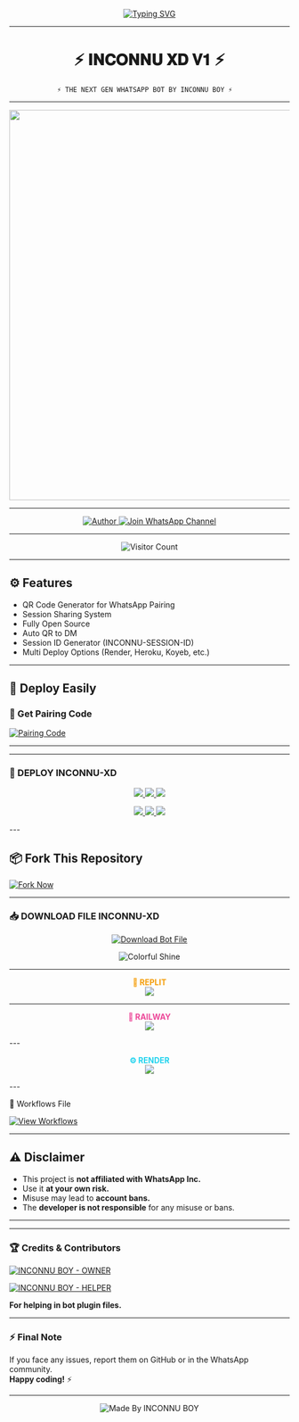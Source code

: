 <p align="center">
  <a href="https://git.io/typing-svg">
    <img src="https://readme-typing-svg.demolab.com?font=Black+Ops+One&size=100&pause=1000&color=FF0000&center=true&width=1000&height=200&lines=INCONNU-XD" alt="Typing SVG" />
  </a>
</p>

---

<h1 align="center">⚡ 𝐈𝐍𝐂𝐎𝐍𝐍𝐔 𝐗𝐃 𝐕𝟏 ⚡</h1>

                ⚡ THE NEXT GEN WHATSAPP BOT BY INCONNU BOY ⚡

---

<p align="center">
  <img src="https://files.catbox.moe/230q0c.jpg" width="700"/>
</p>

---

<p align="center">
  <a href="https://github.com/inconnuboyxtech">
    <img title="Author" src="https://img.shields.io/badge/Author-INCONNU%20BOY-ff004d?style=for-the-badge&logo=github&logoColor=white" />
  </a>
  <a href="https://whatsapp.com/channel/0029Vb6T8td5K3zQZbsKEU1R">
    <img title="Join WhatsApp Channel" src="https://img.shields.io/badge/Join-WhatsApp%20Channel-25D366?style=for-the-badge&logo=whatsapp&logoColor=white" />
  </a>
</p>

---

<p align="center">
  <img src="https://profile-counter.glitch.me/INCONNU-XD/count.svg" alt="Visitor Count" />
</p>

---

## ⚙️ Features
- QR Code Generator for WhatsApp Pairing
- Session Sharing System
- Fully Open Source
- Auto QR to DM
- Session ID Generator (INCONNU-SESSION-ID)
- Multi Deploy Options (Render, Heroku, Koyeb, etc.)

---

## 🚀 Deploy Easily

### 🔗 Get Pairing Code
[![Pairing Code](https://img.shields.io/badge/Get%20Pairing%20Code-B700FB?style=for-the-badge&logo=codefactor&logoColor=white)](https://inconnu-xd-session-by-inconnu-boy.onrender.com)

---

---

### 🚀 DEPLOY INCONNU-XD

<p align="center">
  <a href="https://replit.com/github/inconnuboyxtech/INCONNU-XD">
    <img src="https://img.shields.io/badge/Deploy%20To%20Replit-FFA500?style=for-the-badge&logo=replit&logoColor=white" />
  </a>
  <a href="https://railway.app/new/template?template=https://github.com/inconnuboyxtech/INCONNU-XD">
    <img src="https://img.shields.io/badge/Deploy%20To%20Railway-8B5CF6?style=for-the-badge&logo=railway&logoColor=white" />
  </a>
  <a href="https://render.com/">
    <img src="https://img.shields.io/badge/Deploy%20To%20Render-06B6D4?style=for-the-badge&logo=render&logoColor=white" />
  </a>
</p>

<p align="center">
  <a href="https://dashboard.heroku.com/new?template=https://github.com/inconnuboyxtech/INCONNU-XD/tree/main">
    <img src="https://img.shields.io/badge/Deploy-Heroku-FF004D?style=for-the-badge&logo=heroku&logoColor=white" />
  </a>
  <a href="https://host.talkdrove.com/share-bot/82">
    <img src="https://img.shields.io/badge/Deploy-TaikDrove-6971FF?style=for-the-badge&logo=google-cloud&logoColor=white" />
  </a>
  <a href="https://app.koyeb.com/services/deploy?type=git&repository=inconnuboyxtech/INCONNU-XD&ports=3000">
    <img src="https://img.shields.io/badge/Deploy-Koyeb-FF009D?style=for-the-badge&logo=koyeb&logoColor=white" />
  </a>
</p>
---

## 📦 Fork This Repository

[![Fork Now](https://img.shields.io/badge/Fork-INCONNU--XD-26A69A?style=for-the-badge&logo=github&logoColor=white)](https://github.com/inconnuboyxtech/INCONNU-XD/fork)

---
### 📥 DOWNLOAD FILE INCONNU-XD

<p align="center">
  <a href="https://github.com/inconnuboyxtech/INCONNU-XD/archive/refs/heads/main.zip">
    <img src="https://img.shields.io/badge/Download%20Bot-file-FF009D?style=for-the-badge&logo=github&logoColor=white" alt="Download Bot File" />
  </a>
</p>

<p align="center">
  <img src="https://i.imgur.com/LyHic3i.gif" alt="Colorful Shine" />
</p>

---
<p align="center">
  <b><span style="color:#F59E0B">🚀 REPLIT</span></b><br>
  <a href="https://replit.com/github/Pkdriller/NEXUS-XMD">
    <img src="https://img.shields.io/badge/Deploy%20To%20Replit-FFA500?style=for-the-badge&logo=replit&logoColor=white" />
  </a>
</p>

---
<p align="center">
  <b><span style="color:#EC4899">🚄 RAILWAY</span></b><br>
  <a href="https://railway.app/new/template?template=https://github.com/inconnuboyxtech/INCONNU-XD">
    <img src="https://img.shields.io/badge/Deploy%20To%20Railway-8B5CF6?style=for-the-badge&logo=railway&logoColor=white" />
  </a>
</p>
---
<p align="center">
  <b><span style="color:#22D3EE">⚙️ RENDER</span></b><br>
  <a href="https://render.com/">
    <img src="https://img.shields.io/badge/Deploy%20To%20Render-06B6D4?style=for-the-badge&logo=render&logoColor=white" />
  </a>
</p>
---

🧠 Workflows File

[![View Workflows](https://img.shields.io/badge/View-Workflow%20Codes-FF0076?style=for-the-badge&logo=githubactions&logoColor=white)](https://whatsapp.com/channel/0029Vb6T8td5K3zQZbsKEU1R)

---

## ⚠️ Disclaimer

- This project is **not affiliated with WhatsApp Inc.**
- Use it **at your own risk.**
- Misuse may lead to **account bans.**
- The **developer is not responsible** for any misuse or bans.

---

---

### 🏆 Credits & Contributors

> <a href="https://github.com/inconnuboyxtech">
  <img alt="INCONNU BOY - OWNER" src="https://img.shields.io/badge/OWNER-⚡INCONNU%20BOY⚡-FF0000?style=for-the-badge&logo=github" />
</a>

> <a href="https://github.com/inconnuboyxtech">
  <img alt="INCONNU BOY - HELPER" src="https://img.shields.io/badge/HELPER-⚡INCONNU%20BOY⚡-00FFC6?style=for-the-badge&logo=github" />
</a>  
<p><b>For helping in bot plugin files.</b></p>

---

### ⚡ Final Note

If you face any issues, report them on GitHub or in the WhatsApp community.  
**Happy coding!** ⚡

---

<p align="center"><img alt="Made By INCONNU BOY" src="https://img.shields.io/badge/Made%20by-INCONNU%20BOY-black?style=for-the-badge&logo=github" /></p>
